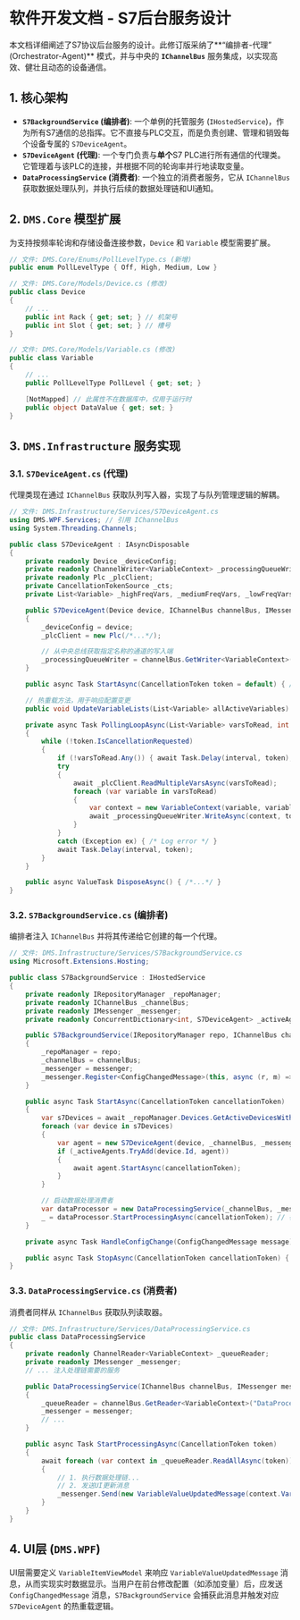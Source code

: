 # 软件开发文档 - S7后台服务设计

本文档详细阐述了S7协议后台服务的设计。此修订版采纳了**“编排者-代理” (Orchestrator-Agent)** 模式，并与中央的 **`IChannelBus`** 服务集成，以实现高效、健壮且动态的设备通信。

## 1. 核心架构

*   **`S7BackgroundService` (编排者)**: 一个单例的托管服务 (`IHostedService`)，作为所有S7通信的总指挥。它不直接与PLC交互，而是负责创建、管理和销毁每个设备专属的 `S7DeviceAgent`。
*   **`S7DeviceAgent` (代理)**: 一个专门负责与**单个**S7 PLC进行所有通信的代理类。它管理着与该PLC的连接，并根据不同的轮询率并行地读取变量。
*   **`DataProcessingService` (消费者)**: 一个独立的消费者服务，它从 `IChannelBus` 获取数据处理队列，并执行后续的数据处理链和UI通知。

## 2. `DMS.Core` 模型扩展

为支持按频率轮询和存储设备连接参数，`Device` 和 `Variable` 模型需要扩展。

```csharp
// 文件: DMS.Core/Enums/PollLevelType.cs (新增)
public enum PollLevelType { Off, High, Medium, Low }

// 文件: DMS.Core/Models/Device.cs (修改)
public class Device
{
    // ...
    public int Rack { get; set; } // 机架号
    public int Slot { get; set; } // 槽号
}

// 文件: DMS.Core/Models/Variable.cs (修改)
public class Variable
{
    // ...
    public PollLevelType PollLevel { get; set; }

    [NotMapped] // 此属性不在数据库中，仅用于运行时
    public object DataValue { get; set; }
}
```

## 3. `DMS.Infrastructure` 服务实现

### 3.1. `S7DeviceAgent.cs` (代理)

代理类现在通过 `IChannelBus` 获取队列写入器，实现了与队列管理逻辑的解耦。

```csharp
// 文件: DMS.Infrastructure/Services/S7DeviceAgent.cs
using DMS.WPF.Services; // 引用 IChannelBus
using System.Threading.Channels;

public class S7DeviceAgent : IAsyncDisposable
{
    private readonly Device _deviceConfig;
    private readonly ChannelWriter<VariableContext> _processingQueueWriter;
    private readonly Plc _plcClient;
    private CancellationTokenSource _cts;
    private List<Variable> _highFreqVars, _mediumFreqVars, _lowFreqVars;

    public S7DeviceAgent(Device device, IChannelBus channelBus, IMessenger messenger)
    {
        _deviceConfig = device;
        _plcClient = new Plc(/*...*/);

        // 从中央总线获取指定名称的通道的写入端
        _processingQueueWriter = channelBus.GetWriter<VariableContext>("DataProcessingQueue");
    }

    public async Task StartAsync(CancellationToken token = default) { /*...*/ }

    // 热重载方法，用于响应配置变更
    public void UpdateVariableLists(List<Variable> allActiveVariables) { /*...*/ }

    private async Task PollingLoopAsync(List<Variable> varsToRead, int interval, CancellationToken token)
    {
        while (!token.IsCancellationRequested)
        {
            if (!varsToRead.Any()) { await Task.Delay(interval, token); continue; }
            try
            {
                await _plcClient.ReadMultipleVarsAsync(varsToRead);
                foreach (var variable in varsToRead)
                {
                    var context = new VariableContext(variable, variable.DataValue);
                    await _processingQueueWriter.WriteAsync(context, token);
                }
            }
            catch (Exception ex) { /* Log error */ }
            await Task.Delay(interval, token);
        }
    }

    public async ValueTask DisposeAsync() { /*...*/ }
}
```

### 3.2. `S7BackgroundService.cs` (编排者)

编排者注入 `IChannelBus` 并将其传递给它创建的每一个代理。

```csharp
// 文件: DMS.Infrastructure/Services/S7BackgroundService.cs
using Microsoft.Extensions.Hosting;

public class S7BackgroundService : IHostedService
{
    private readonly IRepositoryManager _repoManager;
    private readonly IChannelBus _channelBus;
    private readonly IMessenger _messenger;
    private readonly ConcurrentDictionary<int, S7DeviceAgent> _activeAgents = new();

    public S7BackgroundService(IRepositoryManager repo, IChannelBus channelBus, IMessenger messenger)
    {
        _repoManager = repo;
        _channelBus = channelBus;
        _messenger = messenger;
        _messenger.Register<ConfigChangedMessage>(this, async (r, m) => await HandleConfigChange(m));
    }

    public async Task StartAsync(CancellationToken cancellationToken)
    {
        var s7Devices = await _repoManager.Devices.GetActiveDevicesWithDetailsAsync(ProtocolType.S7);
        foreach (var device in s7Devices)
        {
            var agent = new S7DeviceAgent(device, _channelBus, _messenger);
            if (_activeAgents.TryAdd(device.Id, agent))
            {
                await agent.StartAsync(cancellationToken);
            }
        }

        // 启动数据处理消费者
        var dataProcessor = new DataProcessingService(_channelBus, _messenger, _repoManager);
        _ = dataProcessor.StartProcessingAsync(cancellationToken); // 在后台运行，不阻塞启动
    }

    private async Task HandleConfigChange(ConfigChangedMessage message) { /* ... */ }

    public async Task StopAsync(CancellationToken cancellationToken) { /* ... */ }
}
```

### 3.3. `DataProcessingService.cs` (消费者)

消费者同样从 `IChannelBus` 获取队列读取器。

```csharp
// 文件: DMS.Infrastructure/Services/DataProcessingService.cs
public class DataProcessingService
{
    private readonly ChannelReader<VariableContext> _queueReader;
    private readonly IMessenger _messenger;
    // ... 注入处理链需要的服务

    public DataProcessingService(IChannelBus channelBus, IMessenger messenger, IRepositoryManager repo)
    {
        _queueReader = channelBus.GetReader<VariableContext>("DataProcessingQueue");
        _messenger = messenger;
        // ...
    }

    public async Task StartProcessingAsync(CancellationToken token)
    {
        await foreach (var context in _queueReader.ReadAllAsync(token))
        {
            // 1. 执行数据处理链...
            // 2. 发送UI更新消息
            _messenger.Send(new VariableValueUpdatedMessage(context.Variable.Id, context.CurrentValue));
        }
    }
}
```

## 4. UI层 (`DMS.WPF`)

UI层需要定义 `VariableItemViewModel` 来响应 `VariableValueUpdatedMessage` 消息，从而实现实时数据显示。当用户在前台修改配置（如添加变量）后，应发送 `ConfigChangedMessage` 消息，`S7BackgroundService` 会捕获此消息并触发对应 `S7DeviceAgent` 的热重载逻辑。
